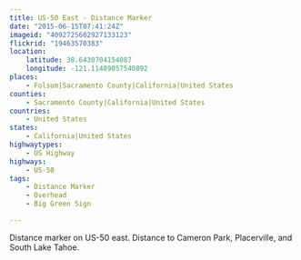```yaml
---
title: US-50 East - Distance Marker
date: "2015-06-15T07:41:24Z"
imageid: "4092725602927133123"
flickrid: "19463570383"
location:
    latitude: 38.6430704154087
    longitude: -121.11489057540892
places:
    - Folsom|Sacramento County|California|United States
counties:
    - Sacramento County|California|United States
countries:
    - United States
states:
    - California|United States
highwaytypes:
    - US Highway
highways:
    - US-50
tags:
    - Distance Marker
    - Overhead
    - Big Green Sign

---
```

Distance marker on US-50 east.  Distance to Cameron Park, Placerville, and South Lake Tahoe.